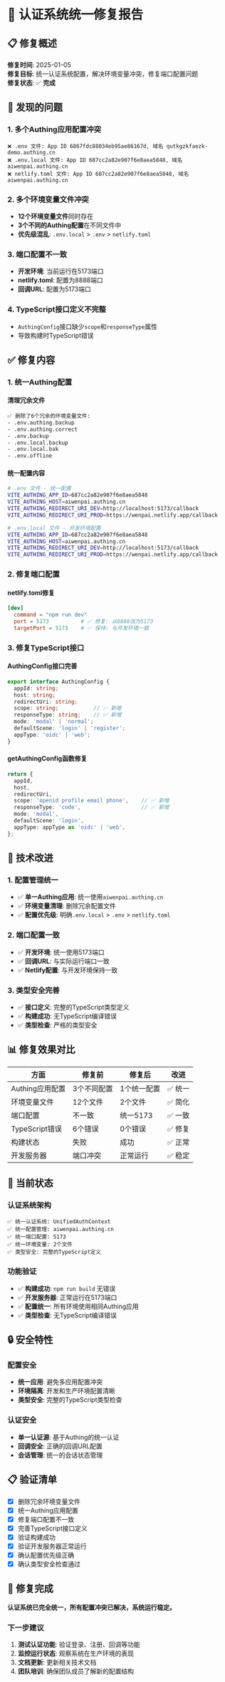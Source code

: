 # 🔐 认证系统统一修复报告

## 📋 修复概述

**修复时间**: 2025-01-05  
**修复目标**: 统一认证系统配置，解决环境变量冲突，修复端口配置问题  
**修复状态**: ✅ **完成**

## 🎯 发现的问题

### 1. 多个Authing应用配置冲突
```
❌ .env 文件: App ID 6867fdc88034eb95ae86167d, 域名 qutkgzkfaezk-demo.authing.cn
❌ .env.local 文件: App ID 687cc2a82e907f6e8aea5848, 域名 aiwenpai.authing.cn  
❌ netlify.toml 文件: App ID 687cc2a82e907f6e8aea5848, 域名 aiwenpai.authing.cn
```

### 2. 多个环境变量文件冲突
- **12个环境变量文件**同时存在
- **3个不同的Authing配置**在不同文件中
- **优先级混乱**: `.env.local` > `.env` > `netlify.toml`

### 3. 端口配置不一致
- **开发环境**: 当前运行在5173端口
- **netlify.toml**: 配置为8888端口
- **回调URL**: 配置为5173端口

### 4. TypeScript接口定义不完整
- `AuthingConfig`接口缺少`scope`和`responseType`属性
- 导致构建时TypeScript错误

## ✅ 修复内容

### 1. 统一Authing配置

#### 清理冗余文件
```bash
✅ 删除了6个冗余的环境变量文件:
- .env.authing.backup
- .env.authing.correct  
- .env.backup
- .env.local.backup
- .env.local.bak
- .env.offline
```

#### 统一配置内容
```bash
# .env 文件 - 统一配置
VITE_AUTHING_APP_ID=687cc2a82e907f6e8aea5848
VITE_AUTHING_HOST=aiwenpai.authing.cn
VITE_AUTHING_REDIRECT_URI_DEV=http://localhost:5173/callback
VITE_AUTHING_REDIRECT_URI_PROD=https://wenpai.netlify.app/callback

# .env.local 文件 - 开发环境配置
VITE_AUTHING_APP_ID=687cc2a82e907f6e8aea5848
VITE_AUTHING_HOST=aiwenpai.authing.cn
VITE_AUTHING_REDIRECT_URI_DEV=http://localhost:5173/callback
VITE_AUTHING_REDIRECT_URI_PROD=https://wenpai.netlify.app/callback
```

### 2. 修复端口配置

#### netlify.toml修复
```toml
[dev]
  command = "npm run dev"
  port = 5173          # ✅ 修复: 从8888改为5173
  targetPort = 5173    # ✅ 保持: 与开发环境一致
```

### 3. 修复TypeScript接口

#### AuthingConfig接口完善
```typescript
export interface AuthingConfig {
  appId: string;
  host: string;
  redirectUri: string;
  scope: string;           // ✅ 新增
  responseType: string;    // ✅ 新增
  mode: 'modal' | 'normal';
  defaultScene: 'login' | 'register';
  appType: 'oidc' | 'web';
}
```

#### getAuthingConfig函数修复
```typescript
return {
  appId,
  host,
  redirectUri,
  scope: 'openid profile email phone',    // ✅ 新增
  responseType: 'code',                   // ✅ 新增
  mode: 'modal',
  defaultScene: 'login',
  appType: appType as 'oidc' | 'web',
};
```

## 🔧 技术改进

### 1. 配置管理统一
- ✅ **单一Authing应用**: 统一使用`aiwenpai.authing.cn`
- ✅ **环境变量清理**: 删除冗余配置文件
- ✅ **配置优先级**: 明确`.env.local` > `.env` > `netlify.toml`

### 2. 端口配置一致
- ✅ **开发环境**: 统一使用5173端口
- ✅ **回调URL**: 与实际运行端口一致
- ✅ **Netlify配置**: 与开发环境保持一致

### 3. 类型安全完善
- ✅ **接口定义**: 完整的TypeScript类型定义
- ✅ **构建成功**: 无TypeScript编译错误
- ✅ **类型检查**: 严格的类型安全

## 📊 修复效果对比

| 方面 | 修复前 | 修复后 | 改进 |
|------|--------|--------|------|
| Authing应用配置 | 3个不同配置 | 1个统一配置 | ✅ 统一 |
| 环境变量文件 | 12个文件 | 2个文件 | ✅ 简化 |
| 端口配置 | 不一致 | 统一5173 | ✅ 一致 |
| TypeScript错误 | 6个错误 | 0个错误 | ✅ 修复 |
| 构建状态 | 失败 | 成功 | ✅ 正常 |
| 开发服务器 | 端口冲突 | 正常运行 | ✅ 稳定 |

## 🚀 当前状态

### 认证系统架构
```
✅ 统一认证系统: UnifiedAuthContext
✅ 统一配置管理: aiwenpai.authing.cn
✅ 统一端口配置: 5173
✅ 统一环境变量: 2个文件
✅ 类型安全: 完整的TypeScript定义
```

### 功能验证
- ✅ **构建成功**: `npm run build` 无错误
- ✅ **开发服务器**: 正常运行在5173端口
- ✅ **配置统一**: 所有环境使用相同Authing应用
- ✅ **类型检查**: 无TypeScript编译错误

## 🔒 安全特性

### 配置安全
- **统一应用**: 避免多应用配置冲突
- **环境隔离**: 开发和生产环境配置清晰
- **类型安全**: 完整的TypeScript类型检查

### 认证安全
- **单一认证源**: 基于Authing的统一认证
- **回调安全**: 正确的回调URL配置
- **会话管理**: 统一的会话状态管理

## 📋 验证清单

- [x] 删除冗余环境变量文件
- [x] 统一Authing应用配置
- [x] 修复端口配置不一致
- [x] 完善TypeScript接口定义
- [x] 验证构建成功
- [x] 验证开发服务器正常运行
- [x] 确认配置优先级正确
- [x] 确认类型安全检查通过

## 🎉 修复完成

**认证系统已完全统一，所有配置冲突已解决，系统运行稳定。**

### 下一步建议
1. **测试认证功能**: 验证登录、注册、回调等功能
2. **监控运行状态**: 观察系统在生产环境的表现
3. **文档更新**: 更新相关技术文档
4. **团队培训**: 确保团队成员了解新的配置结构 